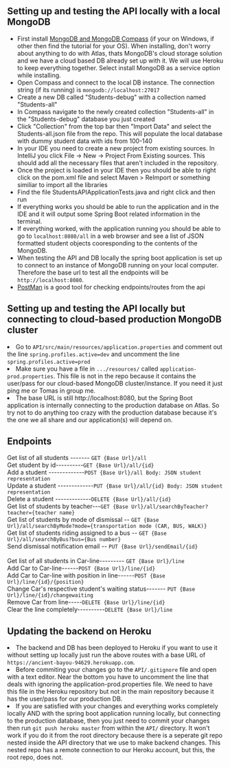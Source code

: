 <h2>Setting up and testing the API locally with a local MongoDB</h2>

<ul>
<li>First install <a href=https://docs.mongodb.com/manual/tutorial/install-mongodb-on-windows/#run-mongodb-community-edition-as-a-windows-service>MongoDB and MongoDB Compass</a> (if your on Windows, if other then find the tutorial for your OS).  When installing, don't worry about anything to do with Atlas, thats MongoDB's cloud storage solution and we have a cloud based DB already set up with it.  We will use Heroku to keep everything together.  Select install MongoDB as a service option while installing.</li>
  
<li>Open Compass and connect to the local DB instance.  The connection string (if its running) is <code>mongodb://localhost:27017</code>

<li>Create a new DB called "Students-debug" with a collection named "Students-all"</li>

<li>In Compass navigate to the newly created collection "Students-all" in the "Students-debug" database you just created</li>

<li>Click "Collection" from the top bar then "Import Data" and select the Students-all.json file from the repo.  This will populate the local database with dummy student data with ids from 100-140</li>

<li>In your IDE you need to create a new project from existing sources.  In IntelliJ you click File -> New -> Project From Existing sources. This should add all the necessary files that aren't included in the repository.</li>

<li>Once the project is loaded in your IDE then you should be able to right click on the pom.xml file and select Maven > ReImport or something similiar to import all the libraries</li>

<li>Find the file StudentsAPIApplicationTests.java and right click and then run</li>

<li>If everything works you should be able to run the application and in the IDE and it will output some Spring Boot related information in the terminal.</li>


<li>If everything worked, with the application running you should be able to go to <code>localhost:8080/all</code> in a web browser and see a list of JSON formatted student objects cooresponding to the contents of the MongoDB.</li>

<li>When testing the API and DB locally the spring boot application is set up to connect to an instance of MongoDB running on your local computer.  Therefore the base url to test all the endpoints will be <code>http://localhost:8080</code>. </li>

<li><a href="https://www.getpostman.com">PostMan</a> is a good tool for checking endpoints/routes from the api</li>

</ul>

<h2>Setting up and testing the API locally but connecting to cloud-based production MongoDB cluster</h2>

<li> Go to <code>API/src/main/resources/application.properties</code> and comment out the line <code>spring.profiles.active=dev</code> and uncomment the line <code>spring.profiles.active=prod</code>

<li> Make sure you have a file in <code>.../resources/</code> called <code>application-prod.properties</code>.  This file is not in the repo because it contains the user/pass for our cloud-based MongoDB cluster/instance.  If you need it just ping me or Tomas in group me.</li>

<li>The base URL is still http://localhost:8080, but the Spring Boot application is internally connecting to the production database on Atlas.  So try not to do anything too crazy with the production database because it's the one we all share and our application(s) will depend on.</li>

<h2>Endpoints</h2>

Get list of all students ------- `GET {Base Url}/all`\
Get student by id----------`GET {Base Url}/all/{id}`\
Add a student -------------`POST {Base Url}/all Body: JSON student representation`\
Update a student -------------`PUT {Base Url}/all/{id} Body: JSON student representation`\
Delete a student -------------`DELETE {Base Url}/all/{id}`\
Get list of students by teacher---`GET {Base Url}/all/searchByTeacher?teacher={teacher name}`\
Get list of students by mode of dismissal -- `GET {Base Url}/all/searchByMode?mode={transportation mode (CAR, BUS, WALK)}`\
Get list of students riding assigned to a bus -- `GET {Base Url}/all/searchByBus?bus={Bus number}`\
Send dismissal notification email -- `PUT {Base Url}/sendEmail/{id}`\
\
Get list of all students in Car-line--------- `GET {Base Url}/line`\
Add Car to Car-line------`POST {Base Url}/line/{id}`\
Add Car to Car-line with position in line------`POST {Base Url}/line/{id}/{position}`\
Change Car's respective student's waiting status------- `PUT {Base Url}/line/{id}/changewaiting`\
Remove Car from line-----`DELETE {Base Url}/line/{id}`\
Clear the line completely----------`DELETE {Base Url}/line`

<h2>Updating the backend on Heroku</h2>

<li>The backend and DB has been deployed to Heroku if you want to use it without setting up locally just run the above routes with a base URL of <code>https://ancient-bayou-94629.herokuapp.com</code>.

<li>Before commiting your changes go to the <code>API/.gitignore</code> file and open with a text editor.  Near the bottom you have to uncomment the line that deals with ignoring the application-prod.properties file.  We need to have this file in the Heroku repository but not in the main repository because it has the user/pass for our production DB.</li>

<li>If you are satisfied with your changes and everything works completely locally AND with the spring boot application running locally, but connecting to the production database, then you just need to commit your changes then run <code>git push heroku master</code> from within the <code>API/</code> directory.  It won't work if you do it from the root directory because there is a seperate git repo nested inside the API directory that we use to make backend changes.  This nested repo has a remote connection to our Heroku account, but this, the root repo, does not.</li>
